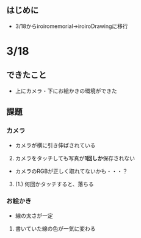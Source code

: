 ## はじめに
- 3/18からiroiromemorial→iroiroDrawingに移行
# 3/18
## できたこと
- 上にカメラ・下にお絵かきの環境ができた

## 課題
### カメラ
- カメラが横に引き伸ばされている   
2.  カメラをタッチしても写真が**1回しか**保存されない
- カメラのRGBが正しく取れてないかも・・・？
3. (1.) 何回かタッチすると、落ちる

### お絵かき　
- 線の太さが一定
1. 書いていた線の色が一気に変わる





